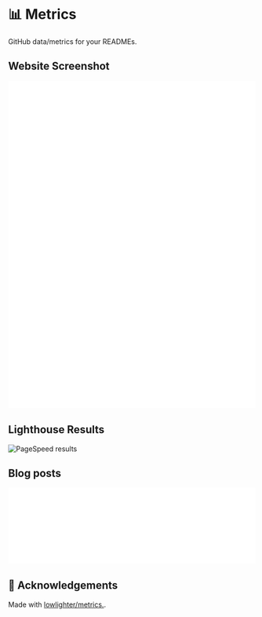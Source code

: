 # 📊 Metrics

GitHub data/metrics for your READMEs.

<!-- ## Full Metrics

![Full Metrics](https://metrics.lecoq.io/semanticdata?template=classic&base.indepth=true&posts=1&isocalendar=1&languages=1&lines=1&introduction=1&activity=1&notable=1&repositories=1&habits=1&stars=1&rss=1&base=header%2C%20activity%2C%20community%2C%20repositories%2C%20metadata&base.indepth=true&base.hireable=false&base.skip=false&repositories.batch=100&repositories.forks=false&repositories.affiliations=owner&isocalendar=false&isocalendar.duration=half-year&languages=false&languages.limit=8&languages.threshold=0%25&languages.other=false&languages.colors=github&languages.sections=most-used&languages.indepth=false&languages.analysis.timeout=15&languages.analysis.timeout.repositories=7.5&languages.categories=markup%2C%20programming&languages.recent.categories=markup%2C%20programming&languages.recent.load=300&languages.recent.days=14&lines=false&lines.sections=base&lines.repositories.limit=4&lines.history.limit=1&lines.delay=0&stars=false&stars.limit=4&habits=false&habits.from=200&habits.days=14&habits.facts=true&habits.charts=false&habits.charts.type=classic&habits.trim=false&habits.languages.limit=8&habits.languages.threshold=0%25&repositories=false&repositories.featured=semanticdata%2C%20mabuya&repositories.pinned=0&repositories.starred=2&repositories.random=0&repositories.order=featured%2C%20pinned%2C%20starred%2C%20random&notable=false&notable.from=organization&notable.repositories=false&notable.indepth=false&notable.types=commit&notable.self=false&activity=false&activity.limit=5&activity.load=300&activity.days=14&activity.visibility=all&activity.timestamps=false&activity.filter=all&introduction=false&introduction.title=true&posts=false&posts.source=dev.to&posts.user=semanticdata&posts.descriptions=true&posts.covers=true&posts.limit=4&rss=false&rss.source=https%3A%2F%2Fdatabase.bearblog.dev%2Ffeed%2F%3Fq%3Dposts&rss.limit=4&config.timezone=America%2FChicago) -->

## Website Screenshot

![website screenshot](metrics.plugin.screenshot.svg)

## Lighthouse Results

![PageSpeed results](https://metrics.lecoq.io/semanticdata?template=classic&base.header=0&base.activity=0&base.community=0&base.repositories=0&base.metadata=0&pagespeed=1&base=header%2C%20activity%2C%20community%2C%20repositories%2C%20metadata&base.indepth=false&base.hireable=false&base.skip=false&pagespeed=false&pagespeed.url=https%3A%2F%2Fmiguelpimentel.do%2F&pagespeed.detailed=false&pagespeed.screenshot=false&pagespeed.pwa=false&config.timezone=America%2FChicago)

## Blog posts

![Metrics](metrics.plugin.rss.svg)

## 💜 Acknowledgements

Made with [lowlighter/metrics.](https://github.com/lowlighter/metrics).
